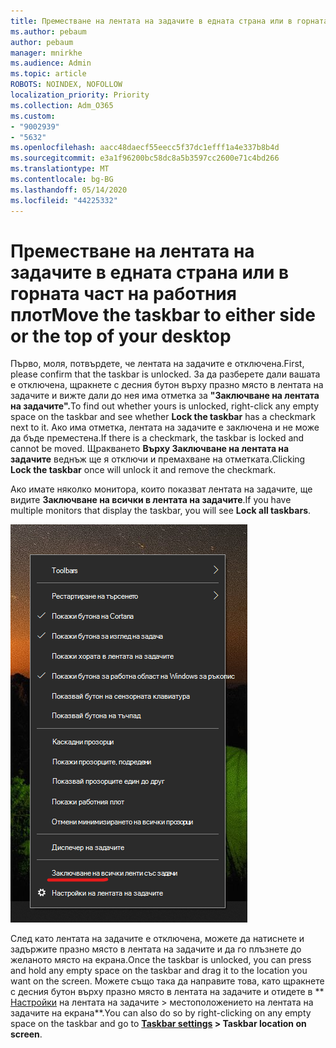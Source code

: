 ```yaml
---
title: Преместване на лентата на задачите в едната страна или в горната част на работния плот
ms.author: pebaum
author: pebaum
manager: mnirkhe
ms.audience: Admin
ms.topic: article
ROBOTS: NOINDEX, NOFOLLOW
localization_priority: Priority
ms.collection: Adm_O365
ms.custom:
- "9002939"
- "5632"
ms.openlocfilehash: aacc48daecf55eecc5f37dc1efff1a4e337b8b4d
ms.sourcegitcommit: e3a1f96200bc58dc8a5b3597cc2600e71c4bd266
ms.translationtype: MT
ms.contentlocale: bg-BG
ms.lasthandoff: 05/14/2020
ms.locfileid: "44225332"
---
```

# <a name="move-the-taskbar-to-either-side-or-the-top-of-your-desktop"></a><span data-ttu-id="b4972-102">Преместване на лентата на задачите в едната страна или в горната част на работния плот</span><span class="sxs-lookup"><span data-stu-id="b4972-102">Move the taskbar to either side or the top of your desktop</span></span>

<span data-ttu-id="b4972-103">Първо, моля, потвърдете, че лентата на задачите е отключена.</span><span class="sxs-lookup"><span data-stu-id="b4972-103">First, please confirm that the taskbar is unlocked.</span></span> <span data-ttu-id="b4972-104">За да разберете дали вашата е отключена, щракнете с десния бутон върху празно място в лентата на задачите и вижте дали до нея има отметка за **"Заключване на лентата на задачите".**</span><span class="sxs-lookup"><span data-stu-id="b4972-104">To find out whether yours is unlocked, right-click any empty space on the taskbar and see whether **Lock the taskbar** has a checkmark next to it.</span></span> <span data-ttu-id="b4972-105">Ако има отметка, лентата на задачите е заключена и не може да бъде преместена.</span><span class="sxs-lookup"><span data-stu-id="b4972-105">If there is a checkmark, the taskbar is locked and cannot be moved.</span></span> <span data-ttu-id="b4972-106">Щракването **Върху Заключване на лентата на задачите** веднъж ще я отключи и премахване на отметката.</span><span class="sxs-lookup"><span data-stu-id="b4972-106">Clicking **Lock the taskbar** once will unlock it and remove the checkmark.</span></span>

<span data-ttu-id="b4972-107">Ако имате няколко монитора, които показват лентата на задачите, ще видите **Заключване на всички в лентата на задачите**.</span><span class="sxs-lookup"><span data-stu-id="b4972-107">If you have multiple monitors that display the taskbar, you will see **Lock all taskbars**.</span></span>

![Заключи всички ленти със задачи](media/lock-all-taskbars.png)

<span data-ttu-id="b4972-109">След като лентата на задачите е отключена, можете да натиснете и задържите празно място в лентата на задачите и да го плъзнете до желаното място на екрана.</span><span class="sxs-lookup"><span data-stu-id="b4972-109">Once the taskbar is unlocked, you can press and hold any empty space on the taskbar and drag it to the location you want on the screen.</span></span> <span data-ttu-id="b4972-110">Можете също така да направите това, като щракнете с десния бутон върху празно място в лентата на задачите и отидете в \*\* [Настройки](ms-settings:taskbar?activationSource=GetHelp) на лентата на задачите > местоположението на лентата на задачите на екрана\*\*.</span><span class="sxs-lookup"><span data-stu-id="b4972-110">You can also do so by right-clicking on any empty space on the taskbar and go to **[Taskbar settings](ms-settings:taskbar?activationSource=GetHelp) > Taskbar location on screen**.</span></span>
